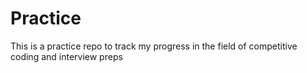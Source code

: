# Practice
This is a practice repo to track my progress in the field of competitive coding and interview preps
